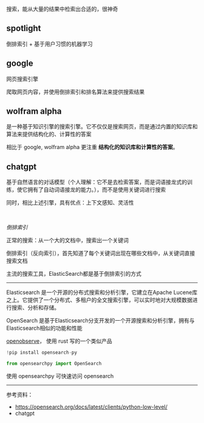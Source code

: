 
搜索，能从大量的结果中检索出合适的，很神奇


## spotlight

倒排索引 + 基于用户习惯的机器学习

## google

网页搜索引擎

爬取网页内容，并使用倒排索引和排名算法来提供搜索结果



## wolfram alpha

是一种基于知识引擎的搜索引擎。它不仅仅是搜索网页，而是通过内置的知识库和算法来提供结构化的、计算性的答案

相比于 google, wolfram alpha 更注重 **结构化的知识库和计算性的答案**。


## chatgpt

基于自然语言的对话模型（个人理解：它不是去检索答案，而是词语接龙式的训练，使它拥有了自动词语接龙的能力。），而不是使用关键词进行搜索

同时，相比上述引擎，具有优点：上下文感知、灵活性


</br>

_倒排索引_

正常的搜索：从一个大的文档中，搜索出一个关键词

倒排索引（反向索引），首先知道了每个关键词出现在哪些文档中，从关键词直接搜索文档

主流的搜索工具，ElasticSearch都是基于倒排索引的方式


------------------

Elasticsearch 是一个开源的分布式搜索和分析引擎，它建立在Apache Lucene库之上。它提供了一个分布式、多租户的全文搜索引擎，可以实时地对大规模数据进行搜索、分析和存储。

OpenSearch 是基于Elasticsearch分支开发的一个开源搜索和分析引擎，拥有与Elasticsearch相似的功能和性能

[openobserve](https://github.com/openobserve/openobserve)， 使用 rust 写的一个类似产品


```python
!pip install opensearch-py

from opensearchpy import OpenSearch
```

使用 opensearchpy 可快速访问 opensearch




-------------

参考资料：
- https://opensearch.org/docs/latest/clients/python-low-level/
- chatgpt